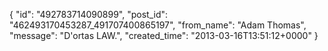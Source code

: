  {
   "id": "492783714090899",
   "post_id": "462493170453287_491707400865197",
   "from_name": "Adam Thomas",
   "message": "D'ortas LAW.",
   "created_time": "2013-03-16T13:51:12+0000"
 }
